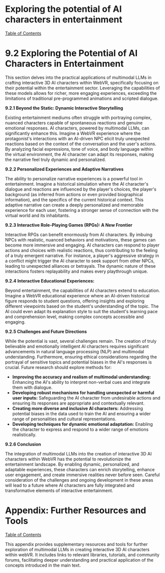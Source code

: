 # Exploring the potential of AI characters in entertainment

[Table of Contents](#table-of-contents)

# 9.2 Exploring the Potential of AI Characters in Entertainment

This section delves into the practical applications of multimodal LLMs in crafting interactive 3D AI characters within WebVR, specifically focusing on their potential within the entertainment sector.  Leveraging the capabilities of these models allows for richer, more engaging experiences, exceeding the limitations of traditional pre-programmed animations and scripted dialogue.

**9.2.1 Beyond the Static: Dynamic Interactive Storytelling**

Existing entertainment mediums often struggle with portraying complex, nuanced characters capable of spontaneous reactions and genuine emotional responses.  AI characters, powered by multimodal LLMs, can significantly enhance this.  Imagine a WebVR experience where the protagonist's interactions with an AI-driven NPC elicit truly unexpected reactions based on the context of the conversation and the user's actions.  By analyzing facial expressions, tone of voice, and body language within the virtual environment, the AI character can adapt its responses, making the narrative feel truly dynamic and personalized.

**9.2.2  Personalized Experiences and Adaptive Narratives**

The ability to personalize narrative experiences is a powerful tool in entertainment.  Imagine a historical simulation where the AI character's dialogue and reactions are influenced by the player's choices, the player's background (as inferred from actions or even provided biographical information), and the specifics of the current historical context.  This adaptive narrative can create a deeply personalized and memorable experience for each user, fostering a stronger sense of connection with the virtual world and its inhabitants.

**9.2.3  Interactive Role-Playing Games (RPGs): A New Frontier**

Interactive RPGs can benefit enormously from AI characters.  By imbuing NPCs with realistic, nuanced behaviors and motivations, these games can become more immersive and engaging.  AI characters can respond to player actions and choices with realistic reactions, thus contributing to the feeling of a truly emergent narrative.  For instance, a player's aggressive strategy in a conflict might trigger the AI character to seek support from other NPCs, leading to unexpected alliances or betrayals.  The dynamic nature of these interactions fosters replayability and makes every playthrough unique.

**9.2.4  Interactive Educational Experiences:**

Beyond entertainment, the capabilities of AI characters extend to education.  Imagine a WebVR educational experience where an AI-driven historical figure responds to student questions, offering insights and exploring different viewpoints based on the student's understanding of the topic.  The AI could even adapt its explanation style to suit the student's learning pace and comprehension level, making complex concepts accessible and engaging.

**9.2.5  Challenges and Future Directions**

While the potential is vast, several challenges remain.  The creation of truly believable and emotionally intelligent AI characters requires significant advancements in natural language processing (NLP) and multimodal understanding.  Furthermore, ensuring ethical considerations regarding the portrayal of sensitive topics and potential biases in the AI's responses is crucial. Future research should explore methods for:

* **Improving the accuracy and realism of multimodal understanding:** Enhancing the AI's ability to interpret non-verbal cues and integrate them with dialogue.
* **Developing robust mechanisms for handling unexpected or harmful user inputs:**  Safeguarding the AI character from undesirable actions and ensuring its responses are appropriate and contextually relevant.
* **Creating more diverse and inclusive AI characters:**  Addressing potential biases in the data used to train the AI and ensuring a wider range of personalities and cultural representations.
* **Developing techniques for dynamic emotional adaptation:**  Enabling the character to express and respond to a wider range of emotions realistically.

**9.2.6  Conclusion**

The integration of multimodal LLMs into the creation of interactive 3D AI characters within WebVR has the potential to revolutionize the entertainment landscape.  By enabling dynamic, personalized, and adaptable experiences, these characters can enrich storytelling, enhance user engagement, and create immersive realities never before seen.  Careful consideration of the challenges and ongoing development in these areas will lead to a future where AI characters are fully integrated and transformative elements of interactive entertainment.


<a id='chapter-10'></a>

# Appendix: Further Resources and Tools

[Table of Contents](#table-of-contents)

This appendix provides supplementary resources and tools for further exploration of multimodal LLMs in creating interactive 3D AI characters within webVR.  It includes links to relevant libraries, tutorials, and community forums, facilitating deeper understanding and practical application of the concepts introduced in the main text.


<a id='chapter-10-subchapter-1'></a>